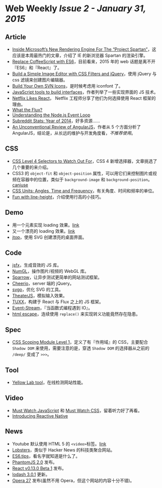 # Web Weekly *Issue 2 - January 31, 2015*

## Article
* [Inside Microsoft’s New Rendering Engine For The “Project Spartan”](http://www.smashingmagazine.com/2015/01/26/inside-microsofts-new-rendering-engine-project-spartan/)，这应该是本周最热门的文章，介绍了 IE 的新浏览器 Spartan 的渲染引擎。
* [Replace CoffeeScript with ES6](http://robots.thoughtbot.com/replace-coffeescript-with-es6)，目前看来，2015 年的 web 话题是离不开『ES6』和『React』了。
* [Build a Simple Image Editor with CSS Filters and jQuery](http://www.sitepoint.com/build-simple-image-editor-with-css-filters-jquery/)，使用 jQuery 与 css 滤镜来创建图片编辑器。
* [Build Your Own SVN Icons](http://www.sitepoint.com/build-svg-icons/)，是时候考虑用 iconfont 了。
* [JavaScript tools to build interfaces](http://blog.kikobeats.com/javascript-tools-to-build-interfaces/)，作者列举了一些实现界面的 JS 技术。
* [Netflix Likes React](http://techblog.netflix.com/2015/01/netflix-likes-react.html)， Netflix 工程师分享了他们为何选择使用 React 框架的理由。
* [What the Flux?](http://jonathancreamer.com/what-the-flux/)
* [Understanding the Node.js Event Loop](https://nodesource.com/blog/understanding-the-nodejs-event-loop)
* [Subreddit Stats: Year of 2014](http://www.reddit.com/r/javascript/comments/2r9gw0/subreddit_stats_year_of_2014/)，好多资源……
* [An Unconventional Review of AngularJS](http://www.letscodejavascript.com/v3/blog/2015/01/angular_review)，作者从 5 个方面分析了 AngularJS，结论是，从长远的维护与开发角度看，*不推荐使用*。

## CSS
* [CSS Level 4 Selectors to Watch Out For](http://webdesign.tutsplus.com/articles/css-level-4-selectors-to-watch-out-for--cms-23117)，CSS 4 新增选择器，文章挑选了几个重要的来介绍。
* CSS3 的 `object-fit` 和 `object-position` 属性，可以用它们来控制图片或视频在容器中的位置，类似于 `background-image` 和 `background-position`。 [caniuse](http://caniuse.com/#feat=object-fit)
* [CSS Units: Angles, Time and Frequency](http://demosthenes.info/blog/980/CSS-Units-Angles-Time-and-Frequency)，有关角度、时间和频率的单位。
* [Fun with line-height](http://css-tricks.com/fun-line-height/)，介绍使用行高的小技巧。

## Demo
* 用一个元素实现 loading 效果。[link](http://codepen.io/thebabydino/pen/GgEGVp/)
* 又一个漂亮的 loading 效果。[link](https://ihatetomatoes.net/create-custom-preloading-screen/)
* [jtop](http://coderitual.github.io/jtop/)，使用 SVG 创建漂亮的桌面界面。

## Code
* [jsfx](https://github.com/egonelbre/jsfx)，生成音效的 JS 库。
* [NumGL](https://github.com/jongomez/numgl)，操作图片/视频的 WebGL 库。
* [Sparrow](https://github.com/scottburch/sparrow)，让异步测试更简单的网站测试框架。
* [Cheerio](https://www.npmjs.com/package/cheerio)，server 端的 jQuery。
* [svgo](https://github.com/svg/svgo)，优化 SVG 的工具。
* [TheaterJS](https://github.com/Zhouzi/TheaterJS)，模拟输入效果。
* [TUXX](https://github.com/TuxedoJS/TuxedoJS)，构建于 React 与 Flux 之上的 JS 框架。
* [Event-Stream](https://github.com/dominictarr/event-stream)，『当函数式编程遇到 IO』。
* [html escape](https://gist.github.com/WebReflection/df05641bd04954f6d366)，连续使用 `replace()` 来实现转义功能竟然存在隐患。

## Spec
* [CSS Scoping Module Level 1](http://dev.w3.org/csswg/css-scoping-1/)，定义了有『作用域』的 CSS，主要配合 `Shadow DOM` 来使用，需要注意的是，穿透 `Shadow DOM` 的选择器从之前的 `/deep/` 变成了 `>>>`。

## Tool
* [Yellow Lab tool](http://yellowlab.tools/)，在线检测网站性能。

## Video
* [Must Watch JavaScript](https://github.com/AllThingsSmitty/must-watch-javascript) 和 [Must Watch CSS](https://github.com/AllThingsSmitty/must-watch-css)，留着听力好了再看。
* [Introducing Reactive Native](https://www.youtube.com/watch?v=KVZ-P-ZI6W4&t=22m24s)

## News
* Youtube 默认使用 HTML 5 的 `<video>`标签。[link](http://youtube-eng.blogspot.tw/2015/01/youtube-now-defaults-to-html5_27.html)
* [Lobsters](https://lobste.rs/about)，类似于 Hacker News 的科技类聚合网站。
* [ES6.tips](http://www.es6.tips/)，看名字就知道是什么了。
* [PhantomJS 2.0](http://phantomjs.org/release-2.0.html) 发布。
* [React v0.13.0 Beta 1](http://facebook.github.io/react/blog/2015/01/27/react-v0.13.0-beta-1.html) 发布。
* [lodash 3.0.1](https://lodash.com/?v3) 更新。
* [Opera 27](https://dev.opera.com/blog/opera-27/) 发布(虽然不用 Opera，但这个网站的内容十分不错)。
